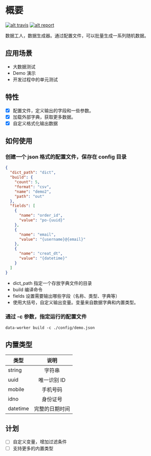 # 概要

[![alt travis](https://travis-ci.org/lalolv/data-worker.svg?branch=master)](https://travis-ci.org/lalolv/data-worker)
[![alt report](https://goreportcard.com/badge/github.com/lalolv/data-worker)](https://goreportcard.com/report/github.com/lalolv/data-worker)

数据工人，数据生成器。通过配置文件，可以批量生成一系列随机数据。

## 应用场景

- 大数据测试
- Demo 演示
- 开发过程中的单元测试

## 特性

- [x] 配置文件，定义输出的字段和一些参数。
- [x] 加载外部字典，获取更多数据。
- [x] 自定义格式化输出数据

## 如何使用

### 创建一个 json 格式的配置文件，保存在 config 目录

```json
{
  "dict_path": "dict",
  "build": {
    "count": 5,
    "format": "csv",
    "name": "demo2",
    "path": "out"
  },
  "fields": [
    {
      "name": "order_id",
      "value": "po-{uuid}"
    },
    {
      "name": "email",
      "value": "{username}@{email}"
    },
    {
      "name": "creat_dt",
      "value": "{datetime}"
    }
  ]
}
```

- dict_path 指定一个存放字典文件的目录
- build 编译命令
- fields 设置需要输出哪些字段（名称、类型、字典等）
- 使用大括号，自定义输出变量。变量来自数据字典和内置类型。

### 通过 -c 参数，指定运行的配置文件

```shell
data-worker build -c ./config/demo.json
```

## 内置类型

| 类型     |      说明      |
| -------- | :------------: |
| string   |     字符串     |
| uuid     |  唯一识别 ID   |
| mobile   |    手机号码    |
| idno     |    身份证号    |
| datetime | 完整的日期时间 |

## 计划

- [ ] 自定义变量，增加过滤条件
- [ ] 支持更多的内置类型
